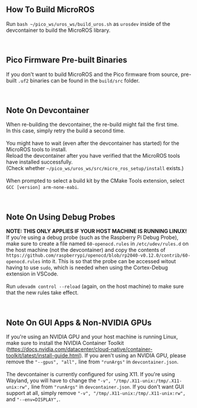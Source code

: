 ## How To Build MicroROS
Run `bash ~/pico_ws/uros_ws/build_uros.sh` as `urosdev` inside of the devcontainer to build the MicroROS library.

<br>

## Pico Firmware Pre-built Binaries
If you don't want to build MicroROS and the Pico firmware from source, pre-built `.uf2` binaries can be found in the `build/src` folder.

<br>

## Note On Devcontainer
When re-building the devcontainer, the re-build might fail the first time.<br>
In this case, simply retry the build a second time.<br>
<br>
You might have to wait (even after the devcontainer has started) for the MicroROS tools to install.<br>
Reload the devcontainer after you have verified that the MicroROS tools have installed successfully.<br>
(Check whether `~/pico_ws/uros_ws/src/micro_ros_setup/install` exists.)<br>
<br>
When prompted to select a build kit by the CMake Tools extension, select `GCC [version] arm-none-eabi`.

<br>

## Note On Using Debug Probes
**NOTE: THIS ONLY APPLIES IF YOUR HOST MACHINE IS RUNNING LINUX!**<br>
If you're using a debug probe (such as the Raspberry Pi Debug Probe), make sure to create
a file named `60-openocd.rules` in `/etc/udev/rules.d` on the host machine (not the devcontainer)
and copy the contents of `https://github.com/raspberrypi/openocd/blob/rp2040-v0.12.0/contrib/60-openocd.rules`
into it. This is so that the probe can be accessed witout having to use `sudo`, which is needed when using
the Cortex-Debug extension in VSCode.<br>
<br>
Run `udevadm control --reload` (again, on the host machine) to make sure that the new rules take effect.

<br>

## Note On GUI Apps & Non-NVIDIA GPUs
If you're using an NVIDIA GPU and your host machine is running Linux, make sure to install the NVIDIA Container Toolkit
(https://docs.nvidia.com/datacenter/cloud-native/container-toolkit/latest/install-guide.html).
If you aren't using an NVIDIA GPU, please remove the `"--gpus", "all",` line from `"runArgs"` in `devcontainer.json`.<br>
<br>
The devcontainer is currently configured for using X11. If you're using Wayland, you will have to change the
`"-v", "/tmp/.X11-unix:/tmp/.X11-unix:rw",` line from `"runArgs"` in `devcontainer.json`.
If you don't want GUI support at all, simply remove `"-v", "/tmp/.X11-unix:/tmp/.X11-unix:rw",` and `"--env=DISPLAY",`.